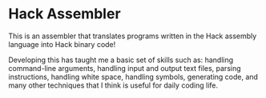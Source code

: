 # Hack Assembler

This is an assembler that translates programs written in the Hack assembly language
into Hack binary code!

Developing this has taught me a basic set of skills such as: handling command-line arguments,
handling input and output text files, parsing instructions, handling white space, handling symbols,
generating code, and many other techniques that I think is useful for daily coding life. 
